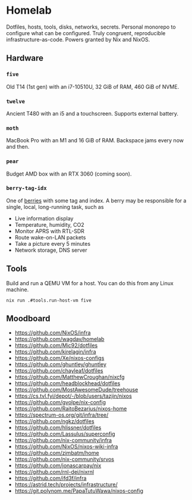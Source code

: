 # Homelab

Dotfiles, hosts, tools, disks, networks, secrets.
Personal monorepo to configure what can be configured.
Truly congruent, reproducible infrastructure-as-code.
Powers granted by Nix and NixOS.

## Hardware

### `five`

Old T14 (1st gen) with an i7-10510U,
32 GiB of RAM, 460 GiB of NVME.

### `twelve`

Ancient T480 with an i5 and a touchscreen.
Supports external battery.

### `moth`

MacBook Pro with an M1 and 16 GiB of RAM.
Backspace jams every now and then.

### `pear`

Budget AMD box with an RTX 3060 (coming soon).

### `berry-tag-idx`

One of [berries] with some tag and index.
A berry may be responsible for a
single, local, long-running task, such as

- Live information display
- Temperature, humidity, CO2
- Monitor APRS with RTL-SDR
- Route wake-on-LAN packets
- Take a picture every 5 minutes
- Network storage, DNS server

[berries]: docs/berries.md

## Tools

Build and run a QEMU VM for a host.
You can do this from any Linux machine.

```
nix run .#tools.run-host-vm five
```

## Moodboard

- https://github.com/NixOS/infra
- https://github.com/wagdav/homelab
- https://github.com/Mic92/dotfiles
- https://github.com/kirelagin/infra
- https://github.com/Xe/nixos-configs
- https://github.com/ghuntley/ghuntley
- https://github.com/chayleaf/dotfiles
- https://github.com/MatthewCroughan/nixcfg
- https://github.com/headblockhead/dotfiles
- https://github.com/MostAwesomeDude/treehouse
- https://cs.tvl.fyi/depot/-/blob/users/tazjin/nixos
- https://github.com/gvolpe/nix-config
- https://github.com/RaitoBezarius/nixos-home
- https://spectrum-os.org/git/infra/tree/
- https://github.com/ngkz/dotfiles
- https://github.com/hlissner/dotfiles
- https://github.com/Lassulus/superconfig
- https://github.com/nix-community/infra
- https://github.com/NixOS/nixos-wiki-infra
- https://github.com/zimbatm/home
- https://github.com/nix-community/srvos
- https://github.com/jonascarpay/nix
- https://github.com/rnl-dei/nixrnl
- https://github.com/ifd3f/infra
- https://astrid.tech/projects/infrastructure/
- https://git.polynom.me/PapaTutuWawa/nixos-config

